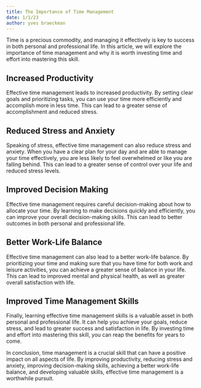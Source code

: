 ```yaml
---
title: The Importance of Time Management
date: 1/1/23
author: yves braeckman
---
```


Time is a precious commodity, and managing it effectively is key to success in both personal and professional life. In this article, we will explore the importance of time management and why it is worth investing time and effort into mastering this skill.

## Increased Productivity

Effective time management leads to increased productivity. By setting clear goals and prioritizing tasks, you can use your time more efficiently and accomplish more in less time. This can lead to a greater sense of accomplishment and reduced stress.

## Reduced Stress and Anxiety

Speaking of stress, effective time management can also reduce stress and anxiety. When you have a clear plan for your day and are able to manage your time effectively, you are less likely to feel overwhelmed or like you are falling behind. This can lead to a greater sense of control over your life and reduced stress levels.

## Improved Decision Making

Effective time management requires careful decision-making about how to allocate your time. By learning to make decisions quickly and efficiently, you can improve your overall decision-making skills. This can lead to better outcomes in both personal and professional life.

## Better Work-Life Balance

Effective time management can also lead to a better work-life balance. By prioritizing your time and making sure that you have time for both work and leisure activities, you can achieve a greater sense of balance in your life. This can lead to improved mental and physical health, as well as greater overall satisfaction with life.

## Improved Time Management Skills

Finally, learning effective time management skills is a valuable asset in both personal and professional life. It can help you achieve your goals, reduce stress, and lead to greater success and satisfaction in life. By investing time and effort into mastering this skill, you can reap the benefits for years to come.

In conclusion, time management is a crucial skill that can have a positive impact on all aspects of life. By improving productivity, reducing stress and anxiety, improving decision-making skills, achieving a better work-life balance, and developing valuable skills, effective time management is a worthwhile pursuit.